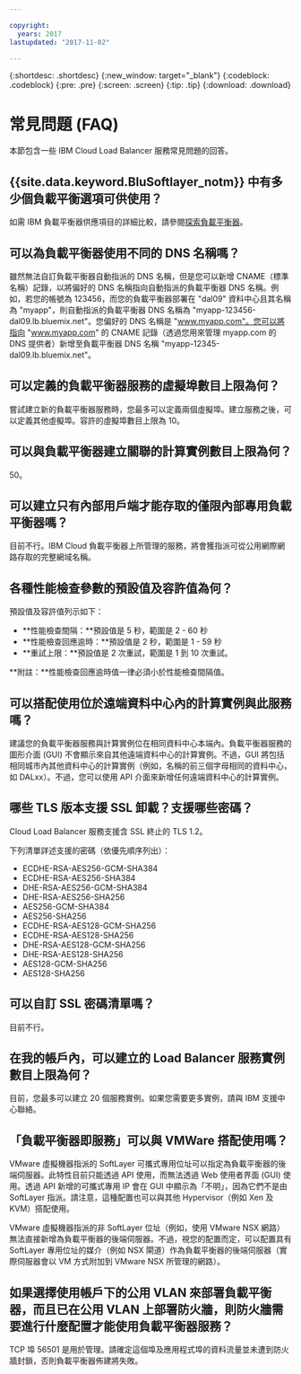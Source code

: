 ```yaml
---

copyright:
  years: 2017
lastupdated: "2017-11-02"

---
```


{:shortdesc: .shortdesc}
{:new_window: target="_blank"}
{:codeblock: .codeblock}
{:pre: .pre}
{:screen: .screen}
{:tip: .tip}
{:download: .download}

# 常見問題 (FAQ)

本節包含一些 IBM Cloud Load Balancer 服務常見問題的回答。

## {{site.data.keyword.BluSoftlayer_notm}} 中有多少個負載平衡選項可供使用？

如需 IBM 負載平衡器供應項目的詳細比較，請參閱[探索負載平衡器](https://dev-console.bluemix.net/docs/infrastructure/loadbalancer-service/explore-load-balancers.html#explore-load-balancers)。

## 可以為負載平衡器使用不同的 DNS 名稱嗎？

雖然無法自訂負載平衡器自動指派的 DNS 名稱，但是您可以新增 CNAME（標準名稱）記錄，以將偏好的 DNS 名稱指向自動指派的負載平衡器 DNS 名稱。例如，若您的帳號為 123456，而您的負載平衡器部署在 "dal09" 資料中心且其名稱為 "myapp"，則自動指派的負載平衡器 DNS 名稱為 "myapp-123456-dal09.lb.bluemix.net"。您偏好的 DNS 名稱是 "www.myapp.com"。您可以將指向 "www.myapp.com" 的 CNAME 記錄（透過您用來管理 myapp.com 的 DNS 提供者）新增至負載平衡器 DNS 名稱 "myapp-12345-dal09.lb.bluemix.net"。

## 可以定義的負載平衡器服務的虛擬埠數目上限為何？

嘗試建立新的負載平衡器服務時，您最多可以定義兩個虛擬埠。建立服務之後，可以定義其他虛擬埠。容許的虛擬埠數目上限為 10。 

## 可以與負載平衡器建立關聯的計算實例數目上限為何？

50。



## 可以建立只有內部用戶端才能存取的僅限內部專用負載平衡器嗎？  

目前不行。IBM Cloud 負載平衡器上所管理的服務，將會獲指派可從公用網際網路存取的完整網域名稱。 

## 各種性能檢查參數的預設值及容許值為何？

預設值及容許值列示如下：

* **性能檢查間隔：**預設值是 5 秒，範圍是 2 - 60 秒
* **性能檢查回應逾時：**預設值是 2 秒，範圍是 1 - 59 秒
* **重試上限：**預設值是 2 次重試，範圍是 1 到 10 次重試。

**附註：**性能檢查回應逾時值一律必須小於性能檢查間隔值。 

## 可以搭配使用位於遠端資料中心內的計算實例與此服務嗎？ 

建議您的負載平衡器服務與計算實例位在相同資料中心本端內。負載平衡器服務的圖形介面 (GUI) 不會顯示來自其他遠端資料中心的計算實例。不過，GUI 將包括相同城市內其他資料中心的計算實例（例如，名稱的前三個字母相同的資料中心，如 DALxx）。不過，您可以使用 API 介面來新增任何遠端資料中心的計算實例。 

## 哪些 TLS 版本支援 SSL 卸載？支援哪些密碼？

Cloud Load Balancer 服務支援含 SSL 終止的 TLS 1.2。 

下列清單詳述支援的密碼（依優先順序列出）：  

* ECDHE-RSA-AES256-GCM-SHA384 
* ECDHE-RSA-AES256-SHA384 
* DHE-RSA-AES256-GCM-SHA384 
* DHE-RSA-AES256-SHA256 
* AES256-GCM-SHA384 
* AES256-SHA256 
* ECDHE-RSA-AES128-GCM-SHA256 
* ECDHE-RSA-AES128-SHA256 
* DHE-RSA-AES128-GCM-SHA256 
* DHE-RSA-AES128-SHA256 
* AES128-GCM-SHA256 
* AES128-SHA256 

## 可以自訂 SSL 密碼清單嗎？

目前不行。

## 在我的帳戶內，可以建立的 Load Balancer 服務實例數目上限為何？ 

目前，您最多可以建立 20 個服務實例。如果您需要更多實例，請與 IBM 支援中心聯絡。 

## 「負載平衡器即服務」可以與 VMWare 搭配使用嗎？ 

VMware 虛擬機器指派的 SoftLayer 可攜式專用位址可以指定為負載平衡器的後端伺服器。此特性目前只能透過 API 使用，而無法透過 Web 使用者界面 (GUI) 使用。透過 API 新增的可攜式專用 IP 會在 GUI 中顯示為「不明」，因為它們不是由 SoftLayer 指派。請注意，這種配置也可以與其他 Hypervisor（例如 Xen 及 KVM）搭配使用。

VMware 虛擬機器指派的非 SoftLayer 位址（例如，使用 VMware NSX 網路）無法直接新增為負載平衡器的後端伺服器。不過，視您的配置而定，可以配置具有 SoftLayer 專用位址的媒介（例如 NSX 閘道）作為負載平衡器的後端伺服器（實際伺服器會以 VM 方式附加到 VMware NSX 所管理的網路）。

## 如果選擇使用帳戶下的公用 VLAN 來部署負載平衡器，而且已在公用 VLAN 上部署防火牆，則防火牆需要進行什麼配置才能使用負載平衡器服務？

TCP 埠 56501 是用於管理。請確定這個埠及應用程式埠的資料流量並未遭到防火牆封鎖，否則負載平衡器佈建將失敗。

